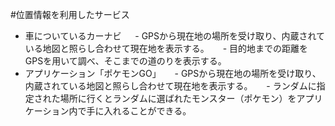 #位置情報を利用したサービス
- 車についているカーナビ
　 - GPSから現在地の場所を受け取り、内蔵されている地図と照らし合わせて現在地を表示する。
　 - 目的地までの距離をGPSを用いて調べ、そこまでの道のりを表示する。
- アプリケーション「ポケモンGO」
　 - GPSから現在地の場所を受け取り、内蔵されている地図と照らし合わせて現在地を表示する。
　 - ランダムに指定された場所に行くとランダムに選ばれたモンスター（ポケモン）をアプリケーション内で手に入れることができる。
